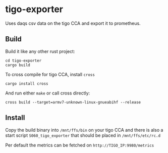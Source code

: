 # tigo-exporter
Uses daqs csv data on the tigo CCA and export it to prometheus.

## Build

Build it like any other rust project:

    cd tigo-exporter
    cargo build

To cross compile for tigo CCA, install `cross`

    cargo install cross

And run either `make` or call cross directly:

    cross build --target=armv7-unknown-linux-gnueabihf --release

## Install

Copy the build binary into `/mnt/ffs/bin` on your tigo CCA and
there is also a start script `S060_tigo_exporter` that should be placed in `/mnt/ffs/etc/rc.d`

Per default the metrics can be fetched on `http://TIGO_IP:9980/metrics`
